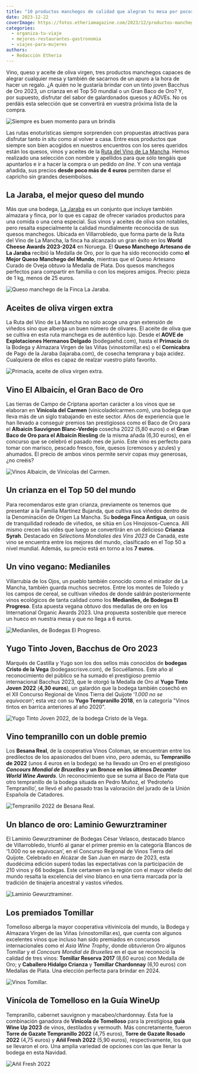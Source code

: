```yaml
---
title: "10 productos manchegos de calidad que alegran tu mesa por pocos euros"
date: 2023-12-22
coverImage: https://fotos.etheriamagazine.com/2023/12/productos-manchegos-cena-navidad.jpg
categories: 
  - organiza-tu-viaje
  - mejores-restaurantes-gastronomia
  - viajes-para-mujeres
authors: 
  - Redacción Etheria
---
```


Vino, queso y aceite de oliva virgen, tres productos manchegos capaces de alegrar 
cualquier mesa y también de sacarnos de un apuro a la hora de hacer un regalo. ¿A quién 
no le gustaría brindar con un tinto joven Bacchus de Oro 2023, un crianza en el Top 50 
mundial o un Gran Baco de Oro? Y, por supuesto, disfrutar del sabor de galardonados 
quesos y AOVEs. No os perdáis esta selección que se convertirá en vuestra próxima lista 
de la compra. 

![Siempre es buen momento para un brindis](https://fotos.etheriamagazine.com/2023/12/productos-manchegos-cena-navidad.jpg "Siempre es buen momento para un brindis. © Krakenimages en Unsplash")

Las rutas enoturísticas siempre sorprenden con propuestas atractivas para disfrutar 
tanto _in situ_ como al volver a casa. Entre esos productos que siempre son bien 
acogidos en nuestros encuentros con los seres queridos están los quesos, vinos y aceites 
de la [Ruta del Vino de La 
Mancha](https://etheriamagazine.com/2019/03/20/ruta-del-vino-de-la-mancha/). Hemos 
realizado una selección con nombre y apellidos para que sólo tengáis que apuntarlos e ir 
a hacer la compra o un pedido _on line_. Y con una ventaja añadida, sus precios **desde 
poco más de 4 euros** permiten darse el capricho sin grandes desembolsos. 

## La Jaraba, el mejor queso del mundo

Más que una bodega, [La Jaraba](https://www.lajaraba.com/) es un conjunto que incluye 
también almazara y finca, por lo que es capaz de ofrecer variados productos para una 
comida o una cena especial. Sus vinos y aceites de oliva son notables, pero resalta 
especialmente la calidad mundialmente reconocida de sus quesos manchegos. Ubicada en 
Villarrobledo, que forma parte de la Ruta del Vino de La Mancha, la finca ha alcanzado 
un gran éxito en los **World Cheese Awards 2023-2024** en Noruega. El **Queso Manchego 
Artesano de La Jaraba** recibió la Medalla de Oro, por lo que ha sido reconocido como 
**el Mejor Queso Manchego del Mundo**, mientras que el Queso Artesano Curado de Oveja 
obtuvo la Medalla de Plata. Dos quesos manchegos perfectos para compartir en familia o 
con los mejores amigos. Precio: pieza de 1 kg, menos de 25 euros. 

![Queso manchego de la Finca La Jaraba.](https://fotos.etheriamagazine.com/2023/12/queso-manchego-finca-la-jaraba.jpg "Queso manchego de la Finca La Jaraba.")

## Aceites de oliva virgen extra

La Ruta del Vino de La Mancha no solo acoge una gran extensión de viñedos sino que 
alberga un buen número de olivares. El aceite de oliva que se cultiva en esta ruta 
manchega es de auténtico lujo. Desde el **AOVE de Explotaciones Hermanos Delgado** 
(bodegaehd.com), hasta el **Primacía** de la Bodega y Almazara Virgen de las Viñas 
(vinostomillar.es) o el **Cornicabra** de Pago de la Jaraba (lajaraba.com), de cosecha 
temprana y baja acidez. Cualquiera de ellos es capaz de realzar vuestro plato favorito. 

![Primacía, aceite de oliva virgen extra.](https://fotos.etheriamagazine.com/2023/12/aceite-primacia-mancha.jpg "Primacía, aceite de oliva virgen extra.")

## Vino El Albaicín, el Gran Baco de Oro

Las tierras de Campo de Criptana aportan carácter a los vinos que se elaboran en 
**Vinícola del Carmen** (vinicoladelcarmen.com), una bodega que lleva más de un siglo 
trabajando en este sector. Años de experiencia que le han llevado a conseguir premios 
tan prestigiosos como el Baco de Oro para el **Albaicín Sauvignon Blanc-Verdejo** 
cosecha 2022 (5,80 euros) o el **Gran Baco de Oro para el Albaicín Riesling** de la 
misma añada (6,30 euros), en el concurso que se celebró el pasado mes de junio. Este 
vino es perfecto para tomar con marisco, pescado fresco, foie, quesos (cremosos y 
azules) y ahumados. El precio de ambos vinos permite servir copas muy generosas, ¿no 
creéis? 

![Vinos Albaicín, de Vinícolas del Carmen.](https://fotos.etheriamagazine.com/2023/12/vino-albaicin-mancha.jpg "Vinos Albaicín, de Vinícolas del Carmen.")

## Un crianza en el Top 50 del mundo

Para recomendaros este gran crianza, previamente os tenemos que presentar a la Familia 
Martínez Bujanda, que cultiva sus viñedos dentro de la Denominación de Origen La Mancha. 
Su **bodega Finca Antigua**, un oasis de tranquilidad rodeado de viñedos, se sitúa en 
Los Hinojosos-Cuenca. Allí mismo crecen las vides que luego se convertirán en un 
delicioso **Crianza Syrah**. Destacado en _Sélections Mondiales des Vins 2023_ de 
Canadá, este vino se encuentra entre los mejores del mundo, clasificado en el Top 50 a 
nivel mundial. Además, su precio está en torno a los **7 euros**. 

## Un vino vegano: Medianiles

Villarrubia de los Ojos, un pueblo también conocido como el mirador de La Mancha, 
también guarda muchos secretos. Entre los montes de Toledo y los campos de cereal, se 
cultivan viñedos de donde saldrán posteriormente vinos ecológicos de tanta calidad como 
los **Medianiles, de Bodegas El Progreso**. Esta apuesta vegana obtuvo dos medallas de 
oro en los International Organic Awards 2023. Una propuesta sostenible que merece un 
hueco en nuestra mesa y que no llega a 6 euros. 

![Medianiles, de Bodegas El Progreso.](https://fotos.etheriamagazine.com/2023/12/vino-medianiles.jpg "Medianiles, de Bodegas El Progreso.")

## Yugo Tinto Joven, Bacchus de Oro 2023

Marqués de Castilla y Yugo son los dos sellos más conocidos de **bodegas Cristo de la 
Vega** (bodegascrisve.com), de Socuéllamos. Este año al reconocimiento del público se ha 
sumado el prestigioso premio internacional Bacchus 2023, que le otorgó la Medalla de Oro 
al **Yugo Tinto Joven 2022** (**4,30 euros**), un galardón que la bodega también cosechó 
en el XII Concurso Regional de Vinos Tierra del Quijote ‘_1.000 no se equivocan_’; esta 
vez con su **Yugo Tempranillo 2018**, en la categoría "Vinos tintos en barrica 
anteriores al año 2020". 

![Yugo Tinto Joven 2022, de la bodega Cristo de la Vega.](https://fotos.etheriamagazine.com/2023/12/Yugo-Tinto-Joven-2022-Cristo-de-la-Vega.-Bacchus-de-oro.jpg "Yugo Tinto Joven 2022, de la bodega Cristo de la Vega.")

## Vino tempranillo con un doble premio

Los **Besana Real**, de la cooperativa Vinos Coloman, se encuentran entre los 
predilectos de los apasionados del buen vino, pero además, su **Tempranillo de 2022** 
(unos 4 euros en la bodega) se ha llevado un Oro en el prestigioso **_Concours Mondial 
de Bruxelles_ y un Bronce en los últimos _Decanter World Wine Awards_**. Un 
reconocimiento que se suma al Baco de Plata que otro tempranillo de la bodega situada en 
Pedro Muñoz, el ‘Pedroteño Tempranillo’, se llevó el año pasado tras la valoración del 
jurado de la Unión Española de Catadores. 

![Tempranillo 2022 de Besana Real.](https://fotos.etheriamagazine.com/2023/12/tempranillo-besana-real.jpg "Tempranillo 2022 de Besana Real.")

## Un blanco de oro: Laminio Gewurztraminer

El Laminio Gewurztraminer de Bodegas César Velasco, destacado blanco de Villarrobledo, 
triunfó al ganar el primer premio en la categoría Blancos de ‘1.000 no se equivocan’, en 
el Concurso Regional de Vinos Tierra del Quijote. Celebrado en Alcázar de San Juan en 
marzo de 2023, esta duodécima edición superó todas las expectativas con la participación 
de 210 vinos y 66 bodegas. Este certamen en la región con el mayor viñedo del mundo 
resalta la excelencia del vino blanco en una tierra marcada por la tradición de 
tinajería ancestral y vastos viñedos. 

![Laminio Gewurztraminer.](https://fotos.etheriamagazine.com/2023/12/vino-Laminio-Gewurztraminer.jpg "Laminio Gewurztraminer.")

## Los premiados Tomillar

Tomelloso alberga la mayor cooperativa vitivinícola del mundo, la Bodega y Almazara 
Virgen de las Viñas (vinostomillar.es), que cuenta con algunos excelentes vinos que 
incluso han sido premiados en concursos internacionales como el _Asia Wine Trophy_, 
donde obtuvieron Oro algunos Tomillar y el _Concours Mondial de Bruxelles_ en el que se 
reconoció la calidad de tres vinos: **Tomillar Reserva 2017** (8,60 euros) con Medalla 
de Oro; y **Caballero Hidalgo Crianza** y **Tomillar Chardonnay** (6,10 euros) con 
Medallas de Plata. Una elección perfecta para brindar en 2024. 

![Vinos Tomillar.](https://fotos.etheriamagazine.com/2023/12/vinos-tomillar.jpg "Vinos Tomillar.")

## Vinícola de Tomelloso en la Guía WineUp

Tempranillo, cabernet sauvignon y macabeo/chardonnay. Ésta fue la combinación ganadora 
de **Vinícola de Tomelloso** para la prestigiosa **guía Wine Up 2023** de vinos, 
destilados y vermouth. Más concretamente, fueron **Torre de Gazate Tempranillo 2022** 
(4,75 euros), **Torre de Gazate Rosado 2022** (4,75 euros) y **Añil Fresh 2022** (5,90 
euros), respectivamente, los que se llevaron el oro. Una amplia variedad de opciones con 
las que llenar la bodega en esta Navidad. 

![Añil Fresh 2022](https://fotos.etheriamagazine.com/2023/12/ddetalle-vino-anil.jpg "Añil Fresh 2022.")
